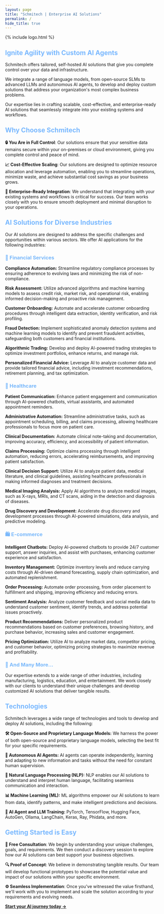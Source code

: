 ```yaml
---
layout: page
title: "Schmitech | Enterprise AI Solutions"
permalink: /
hide_title: true
---
```


{% include logo.html %}

## <span style="color: #79b8ff">Ignite Agility with Custom AI Agents</span>

Schmitech offers tailored, self-hosted AI solutions that give you complete control over your data and infrastructure. 

We integrate a range of language models, from open-source SLMs to advanced LLMs and autonomous AI agents, to develop and deploy custom solutions that address your organization's most complex business problems.

Our expertise lies in crafting scalable, cost-effective, and enterprise-ready AI solutions that seamlessly integrate into your existing systems and workflows.

## <span style="color: #79b8ff">Why Choose Schmitech</span>

**🔒 You Are in Full Control**: Our solutions ensure that your sensitive data remains secure within your on-premises or cloud environment, giving you complete control and peace of mind.
  
**📈 Cost-Effective Scaling**: Our solutions are designed to optimize resource allocation and leverage automation, enabling you to streamline operations, minimize waste, and achieve substantial cost savings as your business grows.
    
**🤝 Enterprise-Ready Integration**: We understand that integrating with your existing systems and workflows is critical for success. Our team works closely with you to ensure smooth deployment and minimal disruption to your operations.

## <span style="color: #79b8ff">AI Solutions for Diverse Industries</span>

Our AI solutions are designed to address the specific challenges and opportunities within various sectors. We offer AI applications for the following industries:

### <span style="color: #79b8fb">🏦 Financial Services</span>

**Compliance Automation:** Streamline regulatory compliance processes by ensuring adherence to evolving laws and minimizing the risk of non-compliance.
  
**Risk Assessment:** Utilize advanced algorithms and machine learning models to assess credit risk, market risk, and operational risk, enabling informed decision-making and proactive risk management.

**Customer Onboarding:** Automate and accelerate customer onboarding procedures through intelligent data extraction, identity verification, and risk profiling.
  
**Fraud Detection:** Implement sophisticated anomaly detection systems and machine learning models to identify and prevent fraudulent activities, safeguarding both customers and financial institutions.

**Algorithmic Trading:** Develop and deploy AI-powered trading strategies to optimize investment portfolios, enhance returns, and manage risk.

**Personalized Financial Advice:** Leverage AI to analyze customer data and provide tailored financial advice, including investment recommendations, retirement planning, and tax optimization.

### <span style="color: #79b8fb">🏥 Healthcare</span>

**Patient Communication:** Enhance patient engagement and communication through AI-powered chatbots, virtual assistants, and automated appointment reminders.

**Administrative Automation:** Streamline administrative tasks, such as appointment scheduling, billing, and claims processing, allowing healthcare professionals to focus more on patient care.

**Clinical Documentation:** Automate clinical note-taking and documentation, improving accuracy, efficiency, and accessibility of patient information.

**Claims Processing:** Optimize claims processing through intelligent automation, reducing errors, accelerating reimbursements, and improving patient satisfaction.

**Clinical Decision Support:** Utilize AI to analyze patient data, medical literature, and clinical guidelines, assisting healthcare professionals in making informed diagnoses and treatment decisions.

**Medical Imaging Analysis:** Apply AI algorithms to analyze medical images, such as X-rays, MRIs, and CT scans, aiding in the detection and diagnosis of diseases.

**Drug Discovery and Development:** Accelerate drug discovery and development processes through AI-powered simulations, data analysis, and predictive modeling.

### <span style="color: #79b8fb">🛍️ E-commerce</span>

**Intelligent Chatbots:** Deploy AI-powered chatbots to provide 24/7 customer support, answer inquiries, and assist with purchases, enhancing customer experience and satisfaction.

**Inventory Management:** Optimize inventory levels and reduce carrying costs through AI-driven demand forecasting, supply chain optimization, and automated replenishment.

**Order Processing:** Automate order processing, from order placement to fulfillment and shipping, improving efficiency and reducing errors.

**Sentiment Analysis:** Analyze customer feedback and social media data to understand customer sentiment, identify trends, and address potential issues proactively.

**Product Recommendations:** Deliver personalized product recommendations based on customer preferences, browsing history, and purchase behavior, increasing sales and customer engagement.

**Pricing Optimization:** Utilize AI to analyze market data, competitor pricing, and customer behavior, optimizing pricing strategies to maximize revenue and profitability.

### <span style="color: #79b8fb">🌟 And Many More...</span>

Our expertise extends to a wide range of other industries, including manufacturing, logistics, education, and entertainment. We work closely with our clients to understand their unique challenges and develop customized AI solutions that deliver tangible results.

## <span style="color: #79b8ff">Technologies</span>

Schmitech leverages a wide range of technologies and tools to develop and deploy AI solutions, including the following:

**🛠️ Open-Source and Proprietary Language Models:** We harness the power of both open-source and proprietary language models, selecting the best fit for your specific requirements.

**🤖 Autonomous AI Agents:** AI agents can operate independently, learning and adapting to new information and tasks without the need for constant human supervision.

**💬 Natural Language Processing (NLP):** NLP enables our AI solutions to understand and interpret human language, facilitating seamless communication and interaction.

**📊 Machine Learning (ML):** ML algorithms empower our AI solutions to learn from data, identify patterns, and make intelligent predictions and decisions.

**🧠 AI Agent and LLM Training:** PyTorch, TensorFlow, Hugging Face, AutoGen, Ollama, LangChain, Keras, Ray, Phidata, and more.

## <span style="color: #79b8ff">Getting Started is Easy</span>

**💬 Free Consultation**: We begin by understanding your unique challenges, goals, and requirements. We then conduct a discovery session to explore how our AI solutions can best support your business objectives.
   
**🔍 Proof of Concept**: We believe in demonstrating tangible results. Our team will develop functional prototypes to showcase the potential value and impact of our solutions within your specific environment.
   
**⚙️ Seamless Implementation**: Once you've witnessed the value firsthand, we'll work with you to implement and scale the solution according to your requirements and evolving needs.

**[Start your AI journey today →](/contact)**